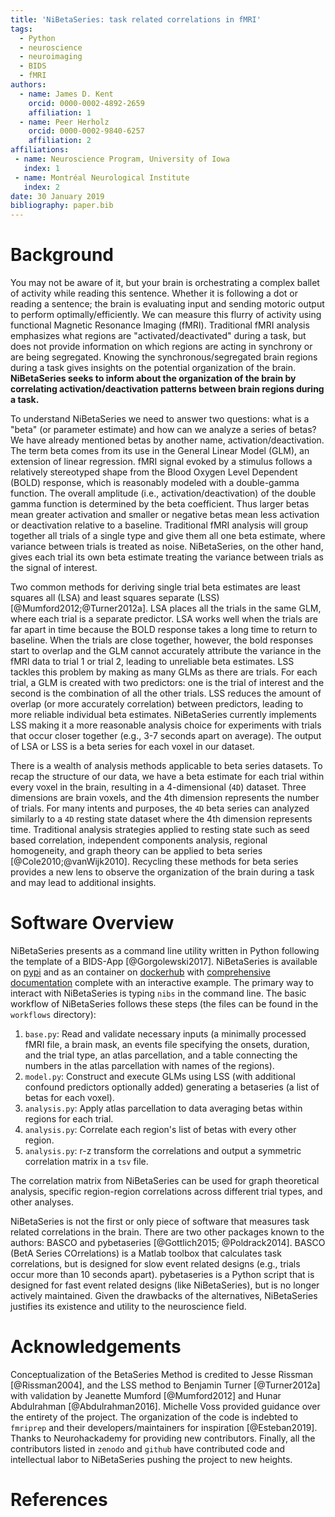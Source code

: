 ```yaml
---
title: 'NiBetaSeries: task related correlations in fMRI'
tags:
  - Python
  - neuroscience
  - neuroimaging
  - BIDS
  - fMRI
authors:
  - name: James D. Kent
    orcid: 0000-0002-4892-2659
    affiliation: 1
  - name: Peer Herholz
    orcid: 0000-0002-9840-6257
    affiliation: 2
affiliations:
 - name: Neuroscience Program, University of Iowa
   index: 1
 - name: Montréal Neurological Institute
   index: 2
date: 30 January 2019
bibliography: paper.bib
---
```


# Background

You may not be aware of it, but your brain is orchestrating a complex ballet of activity while reading this sentence.
Whether it is following a dot or reading a sentence; the brain is evaluating input and sending motoric output to perform optimally/efficiently.
We can measure this flurry of activity using functional Magnetic Resonance Imaging (fMRI).
Traditional fMRI analysis emphasizes what regions are "activated/deactivated" during a task, but does not provide information on which regions are acting in synchrony or are being segregated.
Knowing the synchronous/segregated brain regions during a task gives insights on the potential organization of the brain.
**NiBetaSeries seeks to inform about the organization of the brain by correlating activation/deactivation patterns between brain regions during a task.**

To understand NiBetaSeries we need to answer two questions: what is a "beta" (or parameter estimate) and how can we analyze a series of betas?
We have already mentioned betas by another name, activation/deactivation.
The term beta comes from its use in the General Linear Model (GLM), an extension of linear regression.
fMRI signal evoked by a stimulus follows a relatively stereotyped shape from the Blood Oxygen Level Dependent (BOLD) response, which is reasonably modeled with a double-gamma function.
The overall amplitude (i.e., activation/deactivation) of the double gamma function is determined by the beta coefficient.
Thus larger betas mean greater activation and smaller or negative betas mean less activation or deactivation relative to a baseline.
Traditional fMRI analysis will group together all trials of a single type and give them all one beta estimate, where variance between trials is treated as noise.
NiBetaSeries, on the other hand, gives each trial its own beta estimate treating the variance between trials as the signal of interest.

Two common methods for deriving single trial beta estimates are least squares all (LSA) and least squares separate (LSS) [@Mumford2012;@Turner2012a].
LSA places all the trials in the same GLM, where each trial is a separate predictor.
LSA works well when the trials are far apart in time because the BOLD response takes a long time to return to baseline.
When the trials are close together, however, the bold responses start to overlap and the GLM cannot accurately attribute the variance in the fMRI data to trial 1 or trial 2, leading to unreliable beta estimates.
LSS tackles this problem by making as many GLMs as there are trials.
For each trial, a GLM is created with two predictors: one is the trial of interest and the second is the combination of all the other trials.
LSS reduces the amount of overlap (or more accurately correlation) between predictors, leading to more reliable individual beta estimates.
NiBetaSeries currently implements LSS making it a more reasonable analysis choice for
experiments with trials that occur closer together (e.g., 3-7 seconds apart on average).
The output of LSA or LSS is a beta series for each voxel in our dataset.

There is a wealth of analysis methods applicable to beta series datasets.
To recap the structure of our data, we have a beta estimate for each trial within every voxel in the brain, resulting in a 4-dimensional (`4D`) dataset.
Three dimensions are brain voxels, and the 4th dimension represents the number of trials.
For many intents and purposes, the `4D` beta series can analyzed similarly to a `4D`
resting state dataset where the 4th dimension represents time.
Traditional analysis strategies applied to resting state such as seed based correlation,
independent components analysis, regional homogeneity, and graph theory can be applied to
beta series [@Cole2010;@vanWijk2010].
Recycling these methods for beta series provides a new lens to observe the organization of the brain during a task and may lead to additional insights.

# Software Overview

NiBetaSeries presents as a command line utility written in Python following the template of a BIDS-App [@Gorgolewski2017].
NiBetaSeries is available on [pypi](https://pypi.org/project/nibetaseries/) and as an container
on [dockerhub](https://hub.docker.com/r/hbclab/nibetaseries) with [comprehensive documentation](https://nibetaseries.readthedocs.io/en/latest/) complete with an interactive example.
The primary way to interact with NiBetaSeries is typing `nibs` in the command line.
The basic workflow of NiBetaSeries follows these steps (the files can be found in the `workflows` directory):

1) `base.py`: Read and validate necessary inputs (a minimally processed fMRI file, a brain mask, an events file specifying the onsets, duration, and the trial type, an atlas parcellation, and a table connecting the numbers in the atlas parcellation with names of the regions).
2) `model.py`: Construct and execute GLMs using LSS (with additional confound predictors optionally added) generating a betaseries (a list of betas for each voxel).
3) `analysis.py`: Apply atlas parcellation to data averaging betas within regions for each trial.
4) `analysis.py`: Correlate each region's list of betas with every other region.
5) `analysis.py`: r-z transform the correlations and output a symmetric correlation matrix in a `tsv` file.

The correlation matrix from NiBetaSeries can be used for graph theoretical analysis, specific region-region correlations across different trial types, and other analyses.

NiBetaSeries is not the first or only piece of software that measures task related correlations in the brain.
There are two other packages known to the authors: BASCO and pybetaseries [@Gottlich2015; @Poldrack2014].
BASCO (BetA Series COrrelations) is a Matlab toolbox that calculates task correlations, but is designed for slow event related designs (e.g., trials occur more than 10 seconds apart).
pybetaseries is a Python script that is designed for fast event related designs (like NiBetaSeries), but is no longer actively maintained.
Given the drawbacks of the alternatives, NiBetaSeries justifies its existence and utility to the neuroscience field.

# Acknowledgements

Conceptualization of the BetaSeries Method is credited to Jesse Rissman [@Rissman2004],
and the LSS method to Benjamin Turner [@Turner2012a] with validation by Jeanette Mumford [@Mumford2012] and Hunar Abdulrahman [@Abdulrahman2016].
Michelle Voss provided guidance over the entirety of the project.
The organization of the code is indebted to `fmriprep` and their developers/maintainers for inspiration [@Esteban2019].
Thanks to Neurohackademy for providing new contributors.
Finally, all the contributors listed in `zenodo` and `github` have contributed code and intellectual labor to NiBetaSeries pushing the project to new heights.

# References